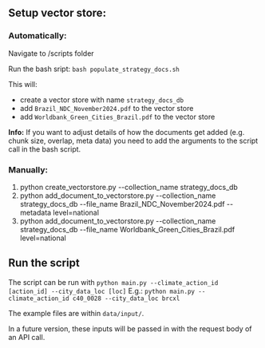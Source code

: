 ## Setup vector store:

### Automatically:

Navigate to /scripts folder

Run the bash sript:
`bash populate_strategy_docs.sh`

This will:

- create a vector store with name `strategy_docs_db`
- add `Brazil_NDC_November2024.pdf` to the vector store
- add `Worldbank_Green_Cities_Brazil.pdf` to the vector store

**Info:** If you want to adjust details of how the documents get added (e.g. chunk size, overlap, meta data) you need to add the arguments to the script call in the bash script.

### Manually:

1. python create_vectorstore.py --collection_name strategy_docs_db
2. python add_document_to_vectorstore.py --collection_name strategy_docs_db --file_name Brazil_NDC_November2024.pdf --metadata level=national
3. python add_document_to_vectorstore.py --collection_name strategy_docs_db --file_name Worldbank_Green_Cities_Brazil.pdf level=national

## Run the script

The script can be run with `python main.py --climate_action_id [action_id] --city_data_loc [loc]`
E.g.: `python main.py --climate_action_id c40_0028 --city_data_loc brcxl`

The example files are within `data/input/`.

In a future version, these inputs will be passed in with the request body of an API call.
